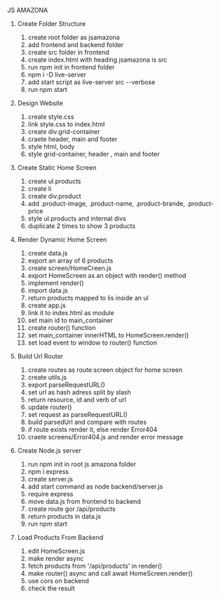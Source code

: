 JS AMAZONA

1. Create Folder Structure
    1. create root folder as jsamazona
    2. add frontend and backend folder
    3. create src folder in frontend
    4. create index.html with heading jsamazona is src
    5. run npm init in frontend folder
    6. npm i -D live-server
    7. add start script as live-server src --verbose
    8. run npm start

2. Design Website
    1. create style.css
    2. link style.css to index.html
    3. create div.grid-container
    4. craete header, main and footer
    5. style html, body
    6. style grid-container, header , main and footer

3. Create Static Home Screen 
    1. create ul.products
    2. create li
    3. create div.product
    4. add .product-image, .product-name, .product-brande, .product-price
    5. style ul.products and internal divs
    6. duplicate 2 times to show 3 products

4. Render Dynamic Home Screen
    1. create data.js
    2. export an array of 6 products
    3. create screen/HomeCreen.js
    4. export HomeScreen as an object with render() method
    5. implement render()
    6. import data.js
    7. return products mapped to lis inside an ul
    8. create app.js
    9. link it to index.html as module
    10. set main id to main_container
    11. create router() function
    12. set main_container innerHTML to HomeScreen.render()
    13. set load event to window to router() function

5. Build Url Router
    1. create routes as route:screen object for home screen
    2. create utils.js
    3. export parseRequestURL()
    4. set url as hash adress split by slash
    5. return resource, id and verb of url
    6. update router()
    7. set request as parseRequestURL()
    8. build parsedUrl and compare with routes
    9. if route exists render it, else render Error404
    10. craete screens/Error404.js and render error message

6. Create Node.js server
    1. run npm init in root js amazona folder
    2. npm i express
    3. create server.js
    4. add start command as node backend/server.js
    5. require express
    6. move data.js from frontend to backend
    7. create route gor /api/products
    8. return products in data.js
    9. run npm start
7. Load Products From Backend
    1. edit HomeScreen.js
    2. make render async
    3. fetch products from '/api/products' in render()
    4. make router() async and call await HomeScreen.render()
    5. use cors on backend
    6. check the result


